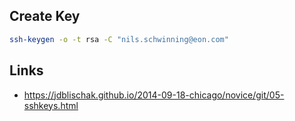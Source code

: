 ## Create Key

```sh
ssh-keygen -o -t rsa -C "nils.schwinning@eon.com"
```

## Links 

- https://jdblischak.github.io/2014-09-18-chicago/novice/git/05-sshkeys.html